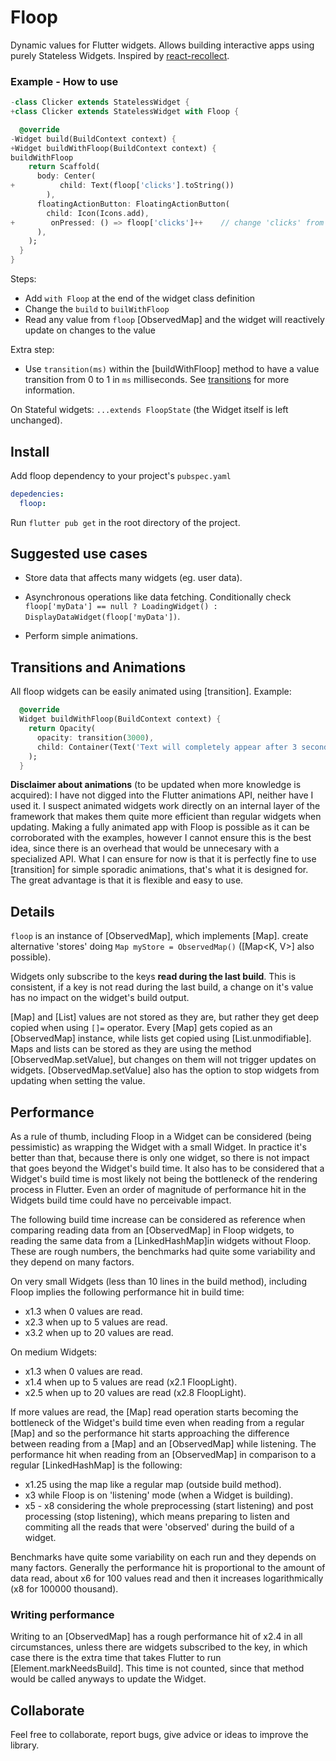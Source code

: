 # Floop

Dynamic values for Flutter widgets. Allows building interactive apps using purely Stateless Widgets. Inspired by [react-recollect](https://github.com/davidgilbertson/react-recollect).

### Example - How to use

```dart
-class Clicker extends StatelessWidget {
+class Clicker extends StatelessWidget with Floop {

  @override
-Widget build(BuildContext context) {
+Widget buildWithFloop(BuildContext context) {
buildWithFloop
    return Scaffold(
      body: Center(
+          child: Text(floop['clicks'].toString())
        ),
      floatingActionButton: FloatingActionButton(
        child: Icon(Icons.add),
+        onPressed: () => floop['clicks']++    // change 'clicks' from anywhere in the app and the widget will get updated
      ),
    );
  }
}
```

Steps:

- Add `with Floop` at the end of the widget class definition
- Change the `build` to `builWithFloop`
- Read any value from `floop` [ObservedMap] and the widget will reactively update on changes to the value

Extra step:
- Use `transition(ms)` within the [buildWithFloop] method to have a value transition from 0 to 1 in `ms` milliseconds. See [transitions](#transitions) for more information.

On Stateful widgets: `...extends FloopState` (the Widget itself is left unchanged).

## Install

Add floop dependency to your project's `pubspec.yaml`

```yaml
depedencies:
  floop:
```

Run `flutter pub get` in the root directory of the project.

## Suggested use cases

- Store data that affects many widgets (eg. user data).

- Asynchronous operations like data fetching. Conditionally check `floop['myData'] == null ? LoadingWidget() : DisplayDataWidget(floop['myData'])`.

- Perform simple animations.

## <a name="transitions">Transitions and Animations</a>

All floop widgets can be easily animated using [transition]. Example:

```dart
  @override
  Widget buildWithFloop(BuildContext context) {
    return Opacity(
      opacity: transition(3000),
      child: Container(Text('Text will completely appear after 3 seconds')),
    );
  }
```

**Disclaimer about animations** (to be updated when more knowledge is acquired): I have not digged into the Flutter animations API, neither have I used it. I suspect animated widgets work directly on an internal layer of the framework that makes them quite more efficient than regular widgets when updating. Making a fully animated app with Floop is possible as it can be corroborated with the examples, however I cannot ensure this is the best idea, since there is an overhead that would be unnecesary with a specialized API. What I can ensure for now is that it is perfectly fine to use [transition] for simple sporadic animations, that's what it is designed for. The great advantage is that it is flexible and easy to use.

## <a name="details">Details</a>

`floop` is an instance of [ObservedMap], which implements [Map]. create alternative 'stores' doing `Map myStore = ObservedMap()` ([Map<K, V>] also possible).

Widgets only subscribe to the keys **read during the last build**. This is consistent, if a key is not read during the last build, a change on it's value has no impact on the widget's build output.

[Map] and [List] values are not stored as they are, but rather they get deep copied when using `[]=` operator. Every [Map] gets copied as an [ObservedMap] instance, while lists get copied using [List.unmodifiable].
Maps and lists can be stored as they are using the method [ObservedMap.setValue], but changes on them will not trigger updates on widgets. [ObservedMap.setValue] also has the option to stop widgets from updating when setting the value.

## <a name="performance">Performance</a>
As a rule of thumb, including Floop in a Widget can be considered (being pessimistic) as wrapping the Widget with a small Widget. In practice it's better than that, because there is only one widget, so there is not impact that goes beyond the Widget's build time. It also has to be considered that a Widget's build time is most likely not being the bottleneck of the rendering process in Flutter. Even an order of magnitude of performance hit in the Widgets build time could have no perceivable impact.

The following build time increase can be considered as reference when comparing reading data from an [ObservedMap] in Floop widgets, to reading the same data from a [LinkedHashMap]in widgets without Floop. These are rough numbers, the benchmarks had quite some variability and they depend on many factors.

On very small Widgets (less than 10 lines in the build method), including Floop implies the following performance hit in build time:
- x1.3 when 0 values are read.
- x2.3 when up to 5 values are read.
- x3.2 when up to 20 values are read.

On medium Widgets:
- x1.3 when 0 values are read.
- x1.4 when up to 5 values are read (x2.1 FloopLight).
- x2.5 when up to 20 values are read (x2.8 FloopLight).

If more values are read, the [Map] read operation starts becoming the bottleneck of the Widget's build time even when reading from a regular [Map] and so the performance hit starts approaching the difference between reading from a [Map] and an [ObservedMap] while listening. The performance hit when reading from an [ObservedMap] in comparison to a regular [LinkedHashMap] is the following:

- x1.25 using the map like a regular map (outside build method).
- x3 while Floop is on 'listening' mode (when a Widget is building).
- x5 - x8 considering the whole preprocessing (start listening) and post processing (stop listening), which means preparing to listen and commiting all the reads that were 'observed' during the build of a widget.

Benchmarks have quite some variability on each run and they depends on many factors. Generally the performance hit is proportional to the amount of data read, about x6 for 100 values read and then it increases logarithmically (x8 for 100000 thousand).

### Writing performance
Writing to an [ObservedMap] has a rough performance hit of x2.4 in all circumstances, unless there are widgets subscribed to the key, in which case there is the extra time that takes Flutter to run [Element.markNeedsBuild]. This time is not counted, since that method would be called anyways to update the Widget.

## Collaborate
Feel free to collaborate, report bugs, give advice or ideas to improve the library.
